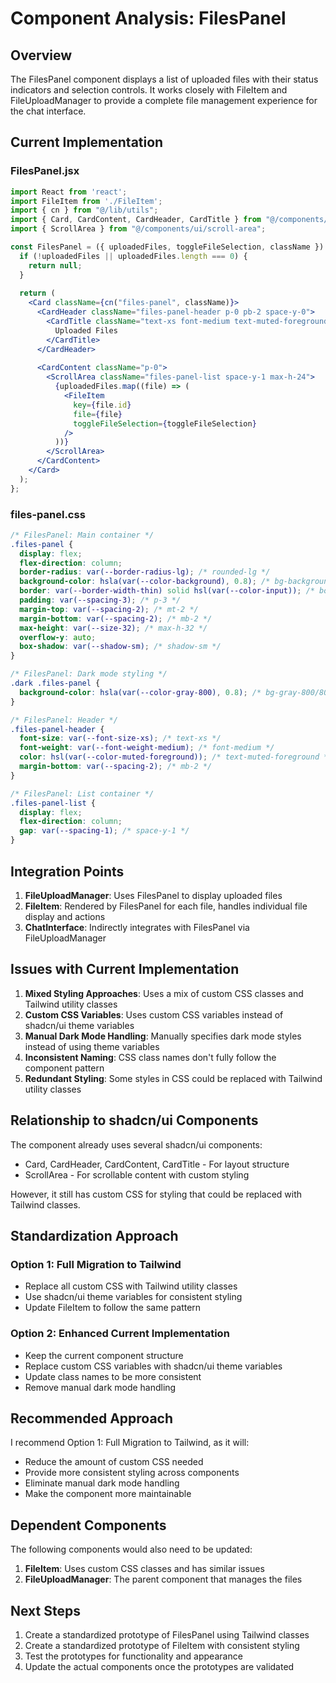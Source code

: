 # Component Analysis: FilesPanel

## Overview
The FilesPanel component displays a list of uploaded files with their status indicators and selection controls. It works closely with FileItem and FileUploadManager to provide a complete file management experience for the chat interface.

## Current Implementation

### FilesPanel.jsx
```jsx
import React from 'react';
import FileItem from './FileItem';
import { cn } from "@/lib/utils";
import { Card, CardContent, CardHeader, CardTitle } from "@/components/ui/card";
import { ScrollArea } from "@/components/ui/scroll-area";

const FilesPanel = ({ uploadedFiles, toggleFileSelection, className }) => {
  if (!uploadedFiles || uploadedFiles.length === 0) {
    return null;
  }
  
  return (
    <Card className={cn("files-panel", className)}>
      <CardHeader className="files-panel-header p-0 pb-2 space-y-0">
        <CardTitle className="text-xs font-medium text-muted-foreground">
          Uploaded Files
        </CardTitle>
      </CardHeader>
      
      <CardContent className="p-0">
        <ScrollArea className="files-panel-list space-y-1 max-h-24">
          {uploadedFiles.map((file) => (
            <FileItem 
              key={file.id} 
              file={file} 
              toggleFileSelection={toggleFileSelection}
            />
          ))}
        </ScrollArea>
      </CardContent>
    </Card>
  );
};
```

### files-panel.css
```css
/* FilesPanel: Main container */
.files-panel {
  display: flex;
  flex-direction: column;
  border-radius: var(--border-radius-lg); /* rounded-lg */
  background-color: hsla(var(--color-background), 0.8); /* bg-background/80 */
  border: var(--border-width-thin) solid hsl(var(--color-input)); /* border border-input */
  padding: var(--spacing-3); /* p-3 */
  margin-top: var(--spacing-2); /* mt-2 */
  margin-bottom: var(--spacing-2); /* mb-2 */
  max-height: var(--size-32); /* max-h-32 */
  overflow-y: auto;
  box-shadow: var(--shadow-sm); /* shadow-sm */
}

/* FilesPanel: Dark mode styling */
.dark .files-panel {
  background-color: hsla(var(--color-gray-800), 0.8); /* bg-gray-800/80 */
}

/* FilesPanel: Header */
.files-panel-header {
  font-size: var(--font-size-xs); /* text-xs */
  font-weight: var(--font-weight-medium); /* font-medium */
  color: hsl(var(--color-muted-foreground)); /* text-muted-foreground */
  margin-bottom: var(--spacing-2); /* mb-2 */
}

/* FilesPanel: List container */
.files-panel-list {
  display: flex;
  flex-direction: column;
  gap: var(--spacing-1); /* space-y-1 */
}
```

## Integration Points

1. **FileUploadManager**: Uses FilesPanel to display uploaded files
2. **FileItem**: Rendered by FilesPanel for each file, handles individual file display and actions
3. **ChatInterface**: Indirectly integrates with FilesPanel via FileUploadManager

## Issues with Current Implementation

1. **Mixed Styling Approaches**: Uses a mix of custom CSS classes and Tailwind utility classes
2. **Custom CSS Variables**: Uses custom CSS variables instead of shadcn/ui theme variables
3. **Manual Dark Mode Handling**: Manually specifies dark mode styles instead of using theme variables
4. **Inconsistent Naming**: CSS class names don't fully follow the component pattern
5. **Redundant Styling**: Some styles in CSS could be replaced with Tailwind utility classes

## Relationship to shadcn/ui Components

The component already uses several shadcn/ui components:
- Card, CardHeader, CardContent, CardTitle - For layout structure
- ScrollArea - For scrollable content with custom styling

However, it still has custom CSS for styling that could be replaced with Tailwind classes.

## Standardization Approach

### Option 1: Full Migration to Tailwind
- Replace all custom CSS with Tailwind utility classes
- Use shadcn/ui theme variables for consistent styling
- Update FileItem to follow the same pattern

### Option 2: Enhanced Current Implementation
- Keep the current component structure
- Replace custom CSS variables with shadcn/ui theme variables
- Update class names to be more consistent
- Remove manual dark mode handling

## Recommended Approach

I recommend Option 1: Full Migration to Tailwind, as it will:
- Reduce the amount of custom CSS needed
- Provide more consistent styling across components
- Eliminate manual dark mode handling
- Make the component more maintainable

## Dependent Components

The following components would also need to be updated:
1. **FileItem**: Uses custom CSS classes and has similar issues
2. **FileUploadManager**: The parent component that manages the files

## Next Steps

1. Create a standardized prototype of FilesPanel using Tailwind classes
2. Create a standardized prototype of FileItem with consistent styling
3. Test the prototypes for functionality and appearance
4. Update the actual components once the prototypes are validated